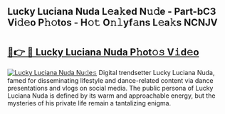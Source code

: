 ## Lucky Luciana Nuda L𝚎a𝚔ed N𝚞𝚍e - Part-bC3 Vi𝚍𝚎o P𝚑𝚘tos - H𝚘𝚝 O𝚗𝚕yf𝚊ns L𝚎a𝚔s NCNJV

# <h2><a href="http://kf0324k.oniu.top/?m=Lucky+Luciana+Nuda">🔗👉 🔴 Lucky Luciana Nuda P𝚑ot𝚘𝚜 V𝚒d𝚎o</a></h2>

[![Lucky Luciana Nuda Nu𝚍e𝚜](https://i.imgur.com/0qMVB7G.gif)](http://kf0324k.oniu.top/?m=Lucky+Luciana+Nuda)
Digital trendsetter Lucky Luciana Nuda, famed for disseminating lifestyle and dance-related content via dance presentations and vlogs on social media. The public persona of Lucky Luciana Nuda is defined by its warm and approachable energy, but the mysteries of his private life remain a tantalizing enigma.  
